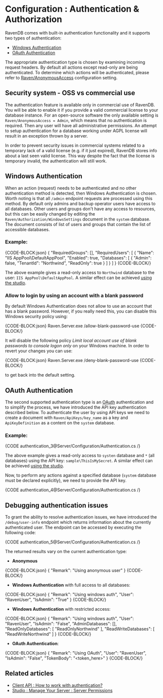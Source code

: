 # Configuration : Authentication & Authorization

RavenDB comes with built-in authentication functionality and it supports two types of authentication:    

* [Windows Authentication](../../server/configuration/authentication-and-authorization#windows-authentication)   
* [OAuth Authentication](../../server/configuration/authentication-and-authorization#oauth-authentication)   

The appropriate authentication type is chosen by examining incoming request headers. By default all actions except read-only are being authenticated. To determine which actions will be authenticated, please refer to [Raven/AnonymousAccess](../../server/configuration/configuration-options#authorization--authentication) configuration setting.

## Security system - OSS vs commercial use

The authentication feature is available only in commercial use of RavenDB. You will be able to enable it if you provide a valid commercial license to your database instance. For an open-source software the only available setting is `Raven/AnonymousAccess = Admin`, which means that no authentication is required. Then any user will have all administrative permissions.
An attempt to setup authentication for a database working under AGPL license will result in an exception thrown by a server.

In order to prevent security issues in commercial systems related to a temporary lack of a valid license (e.g. if it just expired), RavenDB stores info about a last seen valid license. This way despite the fact that the license is temporary invalid, the authentication will still work.

## Windows Authentication

When an action (request) needs to be authenticated and no other authentication method is detected, then Windows Authentication is chosen. Worth noting is that all `/admin` endpoint requests are processed using this method.
By default only admins and backup operator users have access to all databases. Other users and groups don't have any access to resources, but this can be easily changed by editing the `Raven/Authorization/WindowsSettings` document in the `system` database. The document consists of list of users and groups that contain the list of accessible databases.

### Example:

{CODE-BLOCK:json}
{
	"RequiredGroups": [],
	"RequiredUsers": [
		{
			"Name": "IIS AppPool\\DefaultAppPool",
			"Enabled": true,
			"Databases": [
				{
					"Admin": false,
					"TenantId": "Northwind",
					"ReadOnly": true
				}
			]
		}
	]
}
{CODE-BLOCK/}

The above example gives a read-only access to `Northwind` database to the user: `IIS AppPool\DefaultAppPool`. A similar effect can be achieved [using the studio](../../studio/management/windows-authentication).

### Allow to login by using an account with a blank password

By default Windows Authentication does not allow to use an account that has a blank password. However, if you really need this, you can disable this Windows security policy using:

{CODE-BLOCK:json}
	Raven.Server.exe /allow-blank-password-use
{CODE-BLOCK/}

It will disable the following policy _Limit local account use of blank passwords to console logon only_ on your Windows machine. In order to revert your changes you can use:

{CODE-BLOCK:json}
	Raven.Server.exe /deny-blank-password-use
{CODE-BLOCK/}

to get back into the default setting.

## OAuth Authentication

The second supported authentication type is an [OAuth](https://oauth.net/) authentication and to simplify the process, we have introduced the API key authentication described below.
To authenticate the user by using API keys we need to create a document with `Raven/ApiKeys/key_name` as a key and `ApiKeyDefinition` as a content on the `system` database.

### Example:

{CODE authentication_3@Server/Configuration/Authentication.cs /}

The above example gives a read-only access to `systen` database and `*` (all databases) using the API key: `sample\ThisIsMySecret`. A similar effect can be achieved [using the studio](../../studio/management/api-keys).

Now, to perform any actions against a specified database (`system` database must be declared explicitly), we need to provide the API key.

{CODE authentication_4@Server/Configuration/Authentication.cs /}

## Debugging authentication issues

To grant the ability to resolve authentication issues, we have introduced the `/debug/user-info` endpoint which returns information about the currently authenticated user. The endpoint can be accessed by executing the following code:

{CODE authentication_5@Server/Configuration/Authentication.cs /}

The returned results vary on the current authentication type:  
 
* **Anonymous**      

{CODE-BLOCK:json}
{
    "Remark": "Using anonymous user"
}
{CODE-BLOCK/}

* **Windows Authentication** with full access to all databases:    

{CODE-BLOCK:json}
{
    "Remark": "Using windows auth",
	"User": "RavenUser",
	"IsAdmin": "True"
}
{CODE-BLOCK/}

* **Windows Authentication** with restricted access:   

{CODE-BLOCK:json}
{
    "Remark": "Using windows auth",
	"User": "RavenUser",
	"IsAdmin": "False",
	"AdminDatabases": [],
    "ReadOnlyDatabases": [ "ReadOnlyNorthwind" ],
    "ReadWriteDatabases": [ "ReadWriteNorthwind" ]
}
{CODE-BLOCK/}

* **OAuth Authentication**:    

{CODE-BLOCK:json}
{
    "Remark": "Using OAuth",
	"User": "RavenUser",
	"IsAdmin": "False",
	"TokenBody": "<token_here>"
}
{CODE-BLOCK/}

## Related articles

- [Client API : How to work with authentication?](../../client-api/how-to/work-with-authentication)
- [Studio : Manage Your Server : Server Permissions](../../studio/management/server-permissions)
